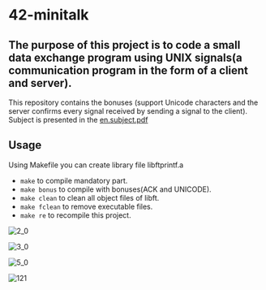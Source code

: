 # 42-minitalk
## The purpose of this project is to code a small data exchange program using UNIX signals(a communication program in the form of a client and server).

This repository contains the bonuses (support Unicode characters and the server confirms every signal received by sending a signal to the client). Subject is presented in the [en.subject.pdf](https://github.com/lavrenovamaria/42-minitalk/files/7067315/en.subject.pdf)



## Usage
Using Makefile you can create library file libftprintf.a
* `make` to compile mandatory part.
* `make bonus` to compile with bonuses(ACK and UNICODE).
* `make clean` to clean all object files of libft.
* `make fclean` to remove executable files.
* `make re` to recompile this project.

![2_0](https://user-images.githubusercontent.com/84707645/132090087-bbdaf2db-9652-4add-90ad-ffaa82f6aca9.jpg)

![3_0](https://user-images.githubusercontent.com/84707645/132090165-d230ac69-6edd-4909-b6d9-2818e6a9e91d.jpg)

![5_0](https://user-images.githubusercontent.com/84707645/132090299-daf3b0da-38ac-47cf-9d9a-625c2c3f9bd0.jpg)

![121](https://user-images.githubusercontent.com/84707645/132090971-1a88d8df-38ff-47b4-973b-bd85898d4c50.jpg)
